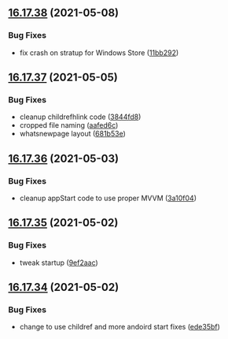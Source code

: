 ## [16.17.38](https://github.com/phandcock/GrampsView/compare/v16.17.37...v16.17.38) (2021-05-08)


### Bug Fixes

* fix crash on stratup for Windows Store ([11bb292](https://github.com/phandcock/GrampsView/commit/11bb292e37f55e51e9d1b30d857002788da49524))



## [16.17.37](https://github.com/phandcock/GrampsView/compare/v16.17.36...v16.17.37) (2021-05-05)


### Bug Fixes

* cleanup childrefhlink code ([3844fd8](https://github.com/phandcock/GrampsView/commit/3844fd88952cb78419f19116bace5abb5b6f5b7f))
* cropped file naming ([aafed6c](https://github.com/phandcock/GrampsView/commit/aafed6ccdd0d0327601391b8ec3e0f2534089010))
* whatsnewpage layout ([681b53e](https://github.com/phandcock/GrampsView/commit/681b53ebeccd6cbae79ab9b9661acdb48447184b))



## [16.17.36](https://github.com/phandcock/GrampsView/compare/v16.17.35...v16.17.36) (2021-05-03)


### Bug Fixes

* cleanup appStart code to use proper MVVM ([3a10f04](https://github.com/phandcock/GrampsView/commit/3a10f04f81d23dc4825a7c4074740d54ec105240))



## [16.17.35](https://github.com/phandcock/GrampsView/compare/v16.17.34...v16.17.35) (2021-05-02)


### Bug Fixes

* tweak startup ([9ef2aac](https://github.com/phandcock/GrampsView/commit/9ef2aac6bc8fa8609d4f4ceecd258a5fa944421e))



## [16.17.34](https://github.com/phandcock/GrampsView/compare/v16.17.33...v16.17.34) (2021-05-02)


### Bug Fixes

* change to use childref and more andoird start fixes ([ede35bf](https://github.com/phandcock/GrampsView/commit/ede35bfc88cd6a3da2410c53e8c1778b52d32cfc))



